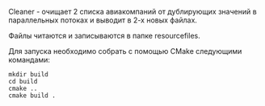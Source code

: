 Cleaner - очищает 2 списка авиакомпаний от дублирующих значений в параллельных потоках и выводит в 2-х новых файлах.

Файлы читаются и записываются в папке resourcefiles. 

Для запуска необходимо собрать с помощью CMake следующими командами: 

```
mkdir build
cd build
cmake ..
cmake build .
```
